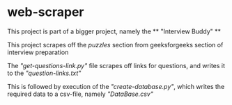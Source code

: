 # web-scraper

This project is part of a bigger project, namely the ** "Interview Buddy" **

This project scrapes off the *puzzles* section from geeksforgeeks section of interview preparation

The *"get-questions-link.py"* file scrapes off links for questions, and writes it to the *"question-links.txt"*

This is followed by execution of the *"create-database.py"*, which writes the required data to a csv-file, namely *"DataBase.csv"*
